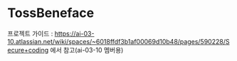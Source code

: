 # TossBeneface

프로젝트 가이드 : https://ai-03-10.atlassian.net/wiki/spaces/~6018ffdf3b1af00069d10b48/pages/590228/Secure+coding 에서 참고(ai-03-10 멤버용)
